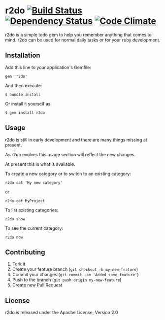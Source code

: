 # r2do [![Build Status](https://secure.travis-ci.org/cgiacomi/r2do.png?branch=master)](http://travis-ci.org/cgiacomi/r2do) [![Dependency Status](https://gemnasium.com/cgiacomi/r2do.png)](http://gemnasium.com/cgiacomi/r2do) [![Code Climate](https://codeclimate.com/badge.png)](https://codeclimate.com/github/cgiacomi/r2do)

r2do is a simple todo gem to help you remember anything that comes to mind. r2do can be used for normal daily tasks or for your ruby development.

## Installation

Add this line to your application's Gemfile:

    gem 'r2do'

And then execute:

    $ bundle install

Or install it yourself as:

    $ gem install r2do

## Usage

r2do is still in early development and there are many things missing at present.

As r2do evolves this usage section will reflect the new changes.

At present this is what is available.


To create a new category or to switch to an existing category:

    r2do cat 'My new category'

or

    r2do cat MyProject

To list existing categories:

    r2do show

To see the current category:

    r2do now

## Contributing

1. Fork it
2. Create your feature branch (`git checkout -b my-new-feature`)
3. Commit your changes (`git commit -am 'Added some feature'`)
4. Push to the branch (`git push origin my-new-feature`)
5. Create new Pull Request

## License

r2do is released under the Apache License, Version 2.0
